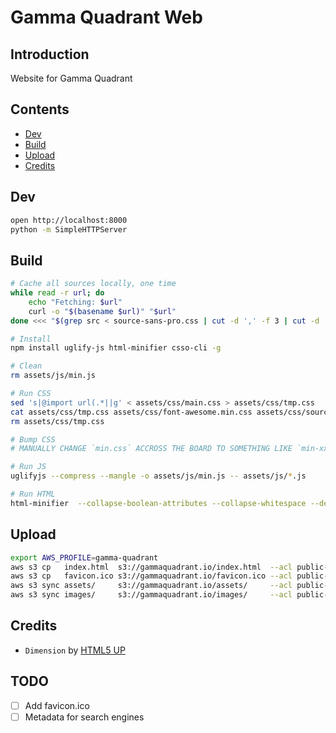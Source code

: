 # Gamma Quadrant Web

## Introduction

Website for Gamma Quadrant

## Contents

- [Dev](#dev)
- [Build](#build)
- [Upload](#upload)
- [Credits](#credits)

## Dev

```bash
open http://localhost:8000
python -m SimpleHTTPServer
```

## Build

```bash
# Cache all sources locally, one time
while read -r url; do
	echo "Fetching: $url"
	curl -o "$(basename $url)" "$url"
done <<< "$(grep src < source-sans-pro.css | cut -d ',' -f 3 | cut -d ' ' -f 2 | sed 's|url(||g' | sed 's|)||g')"

# Install
npm install uglify-js html-minifier csso-cli -g

# Clean
rm assets/js/min.js

# Run CSS
sed 's|@import url(.*||g' < assets/css/main.css > assets/css/tmp.css
cat assets/css/tmp.css assets/css/font-awesome.min.css assets/css/source-sans-pro.css | csso > assets/css/min.css
rm assets/css/tmp.css

# Bump CSS
# MANUALLY CHANGE `min.css` ACCROSS THE BOARD TO SOMETHING LIKE `min-xx.css`

# Run JS
uglifyjs --compress --mangle -o assets/js/min.js -- assets/js/*.js

# Run HTML
html-minifier  --collapse-boolean-attributes --collapse-whitespace --decode-entities --html5 --process-conditional-comments --remove-attribute-quotes --remove-comments --remove-empty-attributes --remove-optional-tags --sort-attributes --sort-class-name --trim-custom-fragments --use-short-doctype index.raw.html > index.html
```

## Upload

```bash
export AWS_PROFILE=gamma-quadrant
aws s3 cp   index.html  s3://gammaquadrant.io/index.html  --acl public-read
aws s3 cp   favicon.ico s3://gammaquadrant.io/favicon.ico --acl public-read
aws s3 sync assets/     s3://gammaquadrant.io/assets/     --acl public-read
aws s3 sync images/     s3://gammaquadrant.io/images/     --acl public-read
```

## Credits

- `Dimension` by [HTML5 UP](https://html5up.net/)

## TODO

- [ ] Add favicon.ico
- [ ] Metadata for search engines
